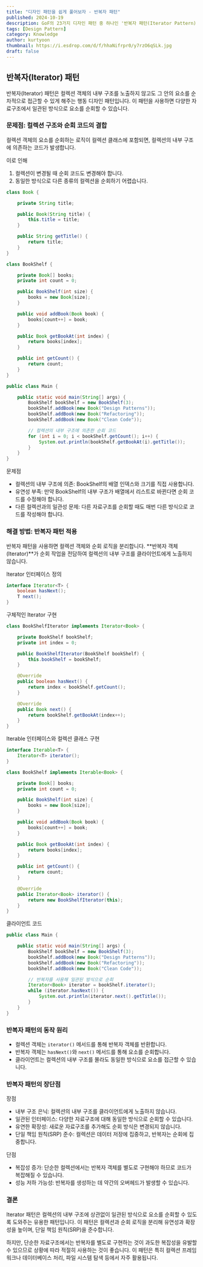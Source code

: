 ```yaml
---
title: "디자인 패턴을 쉽게 풀어보자 - 반복자 패턴"
published: 2024-10-19
description: GoF의 23가지 디자인 패턴 중 하나인 '반복자 패턴(Iterator Pattern)'을 쉽게 풀어보기
tags: [Design Pattern]
category: Knowledge
author: kurtyoon
thumbnail: https://i.esdrop.com/d/f/hhaNifrpr0/y7rzO6qSLk.jpg
draft: false
---
```


## 반복자(Iterator) 패턴

반복자(Iterator) 패턴은 컬렉션 객체의 내부 구조를 노출하지 않고도 그 안의 요소를 순차적으로 접근할 수 있게 해주는 행동 디자인 패턴입니다.
이 패턴을 사용하면 다양한 자료구조에서 일관된 방식으로 요소를 순회할 수 있습니다.

### 문제점: 컬렉션 구조와 순회 코드의 결합

컬렉션 객체의 요소를 순회하는 로직이 컬렉션 클래스에 포함되면, 컬렉션의 내부 구조에 의존하는 코드가 발생합니다.

이로 인해

1. 컬렉션이 변경될 때 순회 코드도 변경해야 합니다.
2. 동일한 방식으로 다른 종류의 컬렉션을 순회하기 어렵습니다.

```java
class Book {

    private String title;

    public Book(String title) {
        this.title = title;
    }

    public String getTitle() {
        return title;
    }
}

class BookShelf {

    private Book[] books;
    private int count = 0;

    public BookShelf(int size) {
        books = new Book[size];
    }

    public void addBook(Book book) {
        books[count++] = book;
    }

    public Book getBookAt(int index) {
        return books[index];
    }

    public int getCount() {
        return count;
    }
}

public class Main {

    public static void main(String[] args) {
        BookShelf bookShelf = new BookShelf(3);
        bookShelf.addBook(new Book("Design Patterns"));
        bookShelf.addBook(new Book("Refactoring"));
        bookShelf.addBook(new Book("Clean Code"));

        // 컬렉션의 내부 구조에 의존한 순회 코드
        for (int i = 0; i < bookShelf.getCount(); i++) {
            System.out.println(bookShelf.getBookAt(i).getTitle());
        }
    }
}
```

문제점

- 컬렉션의 내부 구조에 의존: BookShelf의 배열 인덱스와 크기를 직접 사용합니다.
- 유연성 부족: 만약 BookShelf의 내부 구조가 배열에서 리스트로 바뀐다면 순회 코드를 수정해야 합니다.
- 다른 컬렉션과의 일관성 문제: 다른 자료구조를 순회할 때도 매번 다른 방식으로 코드를 작성해야 합니다.

### 해결 방법: 반복자 패턴 적용

반복자 패턴을 사용하면 컬렉션 객체와 순회 로직을 분리합니다.
**반복자 객체(Iterator)**가 순회 작업을 전담하여 컬렉션의 내부 구조를 클라이언트에게 노출하지 않습니다.

Iterator 인터페이스 정의

```java
interface Iterator<T> {
    boolean hasNext();
    T next();
}
```

구체적인 Iterator 구현

```java
class BookShelfIterator implements Iterator<Book> {

    private BookShelf bookShelf;
    private int index = 0;

    public BookShelfIterator(BookShelf bookShelf) {
        this.bookShelf = bookShelf;
    }

    @Override
    public boolean hasNext() {
        return index < bookShelf.getCount();
    }

    @Override
    public Book next() {
        return bookShelf.getBookAt(index++);
    }
}
```

Iterable 인터페이스와 컬렉션 클래스 구현

```java
interface Iterable<T> {
    Iterator<T> iterator();
}

class BookShelf implements Iterable<Book> {

    private Book[] books;
    private int count = 0;

    public BookShelf(int size) {
        books = new Book[size];
    }

    public void addBook(Book book) {
        books[count++] = book;
    }

    public Book getBookAt(int index) {
        return books[index];
    }

    public int getCount() {
        return count;
    }

    @Override
    public Iterator<Book> iterator() {
        return new BookShelfIterator(this);
    }
}
```

클라이언트 코드

```java
public class Main {

    public static void main(String[] args) {
        BookShelf bookShelf = new BookShelf(3);
        bookShelf.addBook(new Book("Design Patterns"));
        bookShelf.addBook(new Book("Refactoring"));
        bookShelf.addBook(new Book("Clean Code"));

        // 반복자를 사용해 일관된 방식으로 순회
        Iterator<Book> iterator = bookShelf.iterator();
        while (iterator.hasNext()) {
            System.out.println(iterator.next().getTitle());
        }
    }
}
```

### 반복자 패턴의 동작 원리

- 컬렉션 객체는 `iterator()` 메서드를 통해 반복자 객체를 반환합니다.
- 반복자 객체는 `hasNext()`와 `next()` 메서드를 통해 요소를 순회합니다.
- 클라이언트는 컬렉션의 내부 구조를 몰라도 동일한 방식으로 요소를 접근할 수 있습니다.

### 반복자 패턴의 장단점

장점

- 내부 구조 은닉: 컬렉션의 내부 구조를 클라이언트에게 노출하지 않습니다.
- 일관된 인터페이스: 다양한 자료구조에 대해 동일한 방식으로 순회할 수 있습니다.
- 유연한 확장성: 새로운 자료구조를 추가해도 순회 방식은 변경되지 않습니다.
- 단일 책임 원칙(SRP) 준수: 컬렉션은 데이터 저장에 집중하고, 반복자는 순회에 집중합니다.

단점

- 복잡성 증가: 단순한 컬렉션에서는 반복자 객체를 별도로 구현해야 하므로 코드가 복잡해질 수 있습니다.
- 성능 저하 가능성: 반복자를 생성하는 데 약간의 오버헤드가 발생할 수 있습니다.

### 결론

Iterator 패턴은 컬렉션의 내부 구조에 상관없이 일관된 방식으로 요소를 순회할 수 있도록 도와주는 유용한 패턴입니다. 이 패턴은 컬렉션과 순회 로직을 분리해 유연성과 확장성을 높이며, 단일 책임 원칙(SRP)을 준수합니다.

하지만, 단순한 자료구조에서는 반복자를 별도로 구현하는 것이 과도한 복잡성을 유발할 수 있으므로 상황에 따라 적절히 사용하는 것이 좋습니다. 이 패턴은 특히 컬렉션 프레임워크나 데이터베이스 처리, 파일 시스템 탐색 등에서 자주 활용됩니다.
